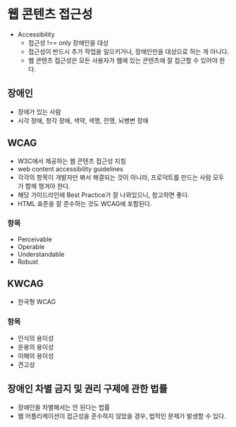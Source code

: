 # 웹 콘텐츠 접근성

- Accessibility
  - 접근성 !== only 장애인을 대상
  - 접근성이 반드시 추가 작업을 일으키거나, 장애인만을 대상으로 하는 게 아니다.
  - 웹 콘텐츠 접근성은 모든 사용자가 웹에 있는 콘텐츠에 잘 접근할 수 있어야 한다.

## 장애인

- 장애가 있는 사람
- 시각 장애, 청각 장애, 색약, 색맹, 전맹, 뇌병변 장애

## WCAG

- W3C에서 제공하는 웹 콘텐츠 접근성 지침
- web content accessibility guidelines
- 각각의 항목이 개발자만 봐서 해결되는 것이 아니라, 프로덕트를 만드는 사람 모두가 함께 챙겨야 한다.
- 해당 가이드라인에 Best Practice가 잘 나와있으니, 참고하면 좋다.
- HTML 표준을 잘 준수하는 것도 WCAG에 포함된다.

### 항목

- Perceivable
- Operable
- Understandable
- Robust

## KWCAG

- 한국형 WCAG

### 항목

- 인식의 용이성
- 운용의 용이성
- 이해의 용이성
- 견고성

## 장애인 차별 금지 및 권리 구제에 관한 법률

- 장애인을 차별해서는 안 된다는 법률
- 웹 어플리케이션이 접근성을 준수하지 않았을 경우, 법적인 문제가 발생할 수 있다.
